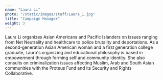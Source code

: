 ```yaml
---
name: "Laura Li"
photo: "/static/images/staff/Laura_1.jpg"
title: "Campaign Manager"
weight: 3
---
```

Laura Li organizes Asian Americans and Pacific Islanders on issues ranging from Net Neutrality and healthcare to police brutality and deportations. As a second-generation Asian American woman and a first generation college graduate, Laura's organizing and educational philosophy is based in empowerment through forming self and community identity. She also consults on criminalization issues affecting Muslim, Arab and South Asian communities with the Proteus Fund and its Security and Rights Collaborative. 